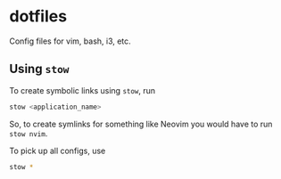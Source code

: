 # dotfiles
 
Config files for vim, bash, i3, etc.

## Using `stow`

To create symbolic links using `stow`, run

```bash
stow <application_name>
```

So, to create symlinks for something like Neovim you would have to run `stow nvim`. 

To pick up all configs, use 

```bash
stow *
```

